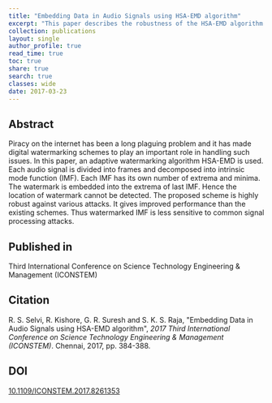 ```yaml
---
title: "Embedding Data in Audio Signals using HSA-EMD algorithm"
excerpt: "This paper describes the robustness of the HSA-EMD algorithm and its uses in adding watermarks to audio signals, preventing attacks, and preserving signal integrity."
collection: publications
layout: single
author_profile: true
read_time: true
toc: true
share: true
search: true
classes: wide
date: 2017-03-23
---
```

## Abstract
Piracy on the internet has been a long plaguing problem and it has made digital watermarking schemes to play an important role in handling such issues. In this paper, an adaptive watermarking algorithm HSA-EMD is used. Each audio signal is divided into frames and decomposed into intrinsic mode function (IMF). Each IMF has its own number of extrema and minima. The watermark is embedded into the extrema of last IMF. Hence the location of watermark cannot be detected. The proposed scheme is highly robust against various attacks. It gives improved performance than the existing schemes. Thus watermarked IMF is less sensitive to common signal processing attacks.

## Published in
Third International Conference on Science Technology Engineering & Management (ICONSTEM)

## Citation
R. S. Selvi, R. Kishore, G. R. Suresh and S. K. S. Raja, &quot;Embedding Data in Audio Signals using HSA-EMD algorithm&quot;, <i>2017 Third International Conference on Science Technology Engineering & Management (ICONSTEM)</i>. Chennai, 2017, pp. 384-388.

## DOI
[10.1109/ICONSTEM.2017.8261353](https://doi.org/10.1109/ICONSTEM.2017.8261353 "DOI")